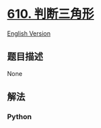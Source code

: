 # [610. 判断三角形](https://leetcode-cn.com/problems/triangle-judgement)

[English Version](/leetcode/0600-0699/0610.Triangle%20Judgement/README_EN.md)

## 题目描述

<!-- 这里写题目描述 -->

None

## 解法

<!-- 这里可写通用的实现逻辑 -->

<!-- tabs:start -->

### **Python**

<!-- 这里可写当前语言的特殊实现逻辑 -->

```python

```

<!-- tabs:end -->
